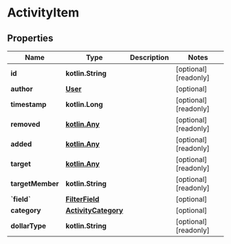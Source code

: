 
# ActivityItem

## Properties
Name | Type | Description | Notes
------------ | ------------- | ------------- | -------------
**id** | **kotlin.String** |  |  [optional] [readonly]
**author** | [**User**](User.md) |  |  [optional]
**timestamp** | **kotlin.Long** |  |  [optional] [readonly]
**removed** | [**kotlin.Any**](.md) |  |  [optional] [readonly]
**added** | [**kotlin.Any**](.md) |  |  [optional] [readonly]
**target** | [**kotlin.Any**](.md) |  |  [optional] [readonly]
**targetMember** | **kotlin.String** |  |  [optional] [readonly]
**&#x60;field&#x60;** | [**FilterField**](FilterField.md) |  |  [optional]
**category** | [**ActivityCategory**](ActivityCategory.md) |  |  [optional]
**dollarType** | **kotlin.String** |  |  [optional] [readonly]



